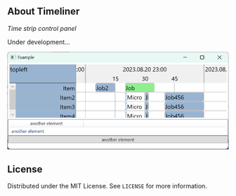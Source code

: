 ## About Timeliner

*Time strip control panel*

Under development...

![Screenshot](Images/example.png)

## License

Distributed under the MIT License. See `LICENSE` for more information.